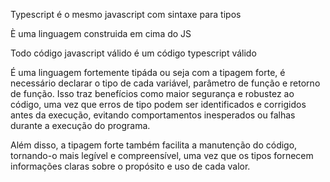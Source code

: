 Typescript é o mesmo javascript com sintaxe para tipos

È uma linguagem construida em cima do JS

Todo código javascript válido é um código typescript válido

É uma linguagem fortemente tipáda ou seja com a tipagem forte, é necessário declarar o tipo de cada variável, parâmetro de função e retorno de função. Isso traz benefícios como maior segurança e robustez ao código, uma vez que erros de tipo podem ser identificados e corrigidos antes da execução, evitando comportamentos inesperados ou falhas durante a execução do programa.

Além disso, a tipagem forte também facilita a manutenção do código, tornando-o mais legível e compreensível, uma vez que os tipos fornecem informações claras sobre o propósito e uso de cada valor.